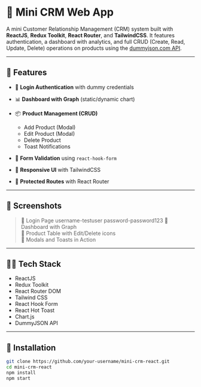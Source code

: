 # 🧩 Mini CRM Web App

A mini Customer Relationship Management (CRM) system built with **ReactJS**, **Redux Toolkit**, **React Router**, and **TailwindCSS**. It features authentication, a dashboard with analytics, and full CRUD (Create, Read, Update, Delete) operations on products using the [dummyjson.com API](https://dummyjson.com/).

---

## 🚀 Features

- 🔐 **Login Authentication** with dummy credentials
- 📊 **Dashboard with Graph** (static/dynamic chart)
- 📦 **Product Management (CRUD)**
  - Add Product (Modal)
  - Edit Product (Modal)
  - Delete Product
  - Toast Notifications

- 🧮 **Form Validation** using `react-hook-form`
- 📱 **Responsive UI** with TailwindCSS
- 🧭 **Protected Routes** with React Router

---

## 📸 Screenshots

> 📍 Login Page  username-testuser password-password123 
> 📍 Dashboard with Graph  
> 📍 Product Table with Edit/Delete icons  
> 📍 Modals and Toasts in Action

---

## 🧑‍💻 Tech Stack

- ReactJS
- Redux Toolkit
- React Router DOM
- Tailwind CSS
- React Hook Form
- React Hot Toast
- Chart.js
- DummyJSON API

---

## 🔧 Installation

```bash
git clone https://github.com/your-username/mini-crm-react.git
cd mini-crm-react
npm install
npm start
